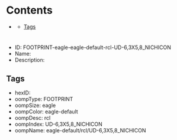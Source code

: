 



Contents
========

* [](#)
	* [Tags](#tags)

# 

- ID: FOOTPRINT-eagle-eagle-default-rcl-UD-6,3X5,8_NICHICON
- Name: 
- Description: 

## Tags

- hexID: 
- oompType: FOOTPRINT
- oompSize: eagle
- oompColor: eagle-default
- oompDesc: rcl
- oompIndex: UD-6,3X5,8_NICHICON
- oompName: eagle-default/rcl/UD-6,3X5,8_NICHICON
